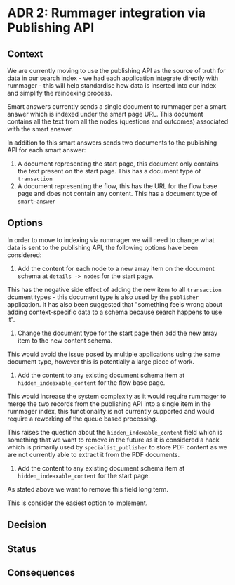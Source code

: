 # ADR 2: Rummager integration via Publishing API

## Context

We are currently moving to use the publishing API as the source of truth for data in our search index - we had each application integrate directly with rummager - this will help standardise how data is inserted into our index and simplify the reindexing process.

Smart answers currently sends a single document to rummager per a smart answer which is indexed under the smart page URL. This document contains all the text from all the nodes (questions and outcomes) associated with the smart answer.

In addition to this smart answers sends two documents to the publishing API for each smart answer:

1. A document representing the start page, this document only contains the text present on the start page. This has a document type of `transaction`
1. A document representing the flow, this has the URL for the flow base page and does not contain any content. This has a document type of `smart-answer`

## Options

In order to move to indexing via rummager we will need to change what data is sent to the publishing API, the following options have been considered:

1. Add the content for each node to a new array item on the document schema at `details -> nodes` for the start page.

  This has the negative side effect of adding the new item to all `transaction` dcument types - this document type is also used by the `publisher` application. It has also been suggested that "something feels wrong about adding context-specific data to a schema because search happens to use it".

1. Change the document type for the start page then add the new array item to the new content schema.

  This would avoid the issue posed by multiple applications using the same document type, however this is potentially a large piece of work.

1. Add the content to any existing document schema item at `hidden_indeaxable_content` for the flow base page.

  This would increase the system complexity as it would require rummager to merge the two records from the publishing API into a single item in the rummager index, this functionality is not currently supported and would require a reworking of the queue based processing.

  This raises the question about the `hidden_indexable_content` field which is something that we want to remove in the future as it is considered a hack which is primarily used by `specialist_publisher` to store PDF content as we are not currently able to extract it from the PDF documents.

1. Add the content to any existing document schema item at `hidden_indeaxable_content` for the start page.

  As stated above we want to remove this field long term.

  This is consider the easiest option to implement.


## Decision


## Status


## Consequences
